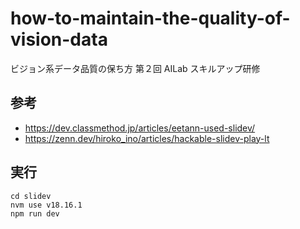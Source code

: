 # how-to-maintain-the-quality-of-vision-data
ビジョン系データ品質の保ち方 第２回 AILab スキルアップ研修

## 参考
- https://dev.classmethod.jp/articles/eetann-used-slidev/
- https://zenn.dev/hiroko_ino/articles/hackable-slidev-play-lt

## 実行

```
cd slidev
nvm use v18.16.1
npm run dev
```